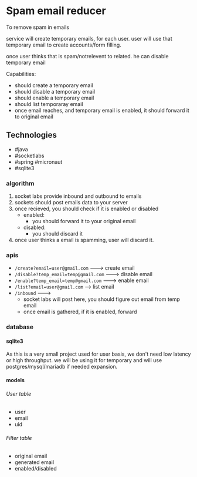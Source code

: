 # Spam email reducer 

To remove spam in emails

service will create temporary emails, for each user. user will use that temporary email to create accounts/form filling.


once user thinks that is spam/notrelevent to related. he can disable temporary email



Capabilities:
* should create a temporary email
* should disable a temporary email
* should enable a temporary email
* should list temporaray email
* once email reaches, and temporary email is enabled, it should forward it to original email


## Technologies
- #java
- #socketlabs
- #spring #micronaut
- #sqlite3


### algorithm
1. socket labs provide inbound and outbound to emails
1. sockets should post emails data to your server
1. once recieved, you should check if it is enabled or disabled
    - enabled:
        - you should forward it to your original email
    - disabled:
        - you should discard it
1. once user thinks a email is spamming, user will discard it.

### apis
- `/create?email=user@gmail.com` ---> create email
- `/disable?temp_email=temp@gmail.com` ---> disable email
- `/enable?temp_email=temp@gmail.com` ---> enable email
- `/list?email=user@gmail.com` --> list email
- `/inbound` ---> 
    - socket labs will post here, you should figure out email from temp email
    - once email is gathered, if it is enabled, forward

### database
#### sqlite3
As this is a very small project used for user basis, we don't need low latency or high throughput. we will be using it for temporary and will use postgres/mysql/mariadb if needed expansion.

#### models

###### User table
- user 
- email
- uid
###### Filter table
- original email
- generated email
- enabled/disabled

